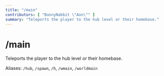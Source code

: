 ```yaml
---
title: "/main"
contributors: [ "BunnyNabbit \"Aon\"" ]
summary: "Teleports the player to the hub level or their homebase."
---
```


# /main

Teleports the player to the hub level or their homebase.

Aliases: `/hub`, `/spawn`, `/h`, `/wmain`, `/worldmain`
